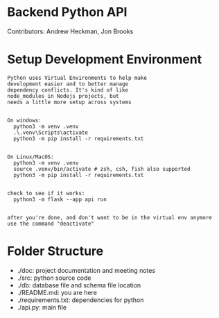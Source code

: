 # Backend Python API
Contributors: Andrew Heckman, Jon Brooks

# Setup Development Environment
```
Python uses Virtual Environments to help make
development easier and to better manage
dependency conflicts. It's kind of like
node_modules in Nodejs projects, but
needs a little more setup across systems


On windows:
  python3 -m venv .venv
  .\.venv\Scripts\activate
  python3 -m pip install -r requirements.txt


On Linux/MacOS:
  python3 -m venv .venv
  source .venv/bin/activate # zsh, csh, fish also supported
  python3 -m pip install -r requirements.txt


check to see if it works:
  python3 -m flask --app api run


after you're done, and don't want to be in the virtual env anymore
use the command "deactivate"
```

# Folder Structure
- ./doc: project documentation and meeting notes
- ./src: python source code
- ./db: database file and schema file location
- ./README.md: you are here
- ./requirements.txt: dependencies for python
- ./api.py: main file

